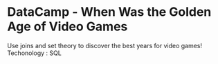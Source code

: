 # DataCamp - When Was the Golden Age of Video Games

Use joins and set theory to discover the best years for video games!
Techonology : SQL
